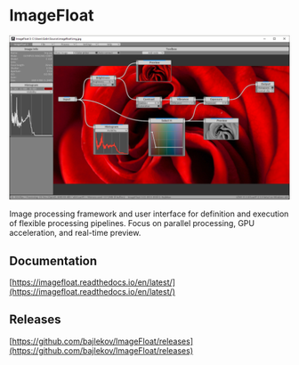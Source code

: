 ImageFloat
==========

![ImageFloat](https://raw.githubusercontent.com/bajlekov/ImageFloat/master/doc/source/preview.png)

Image processing framework and user interface for definition and execution of flexible processing pipelines. Focus on parallel processing, GPU acceleration, and real-time preview.

Documentation
-------------
[https://imagefloat.readthedocs.io/en/latest/](https://imagefloat.readthedocs.io/en/latest/)

Releases
--------
[https://github.com/bajlekov/ImageFloat/releases](https://github.com/bajlekov/ImageFloat/releases)
